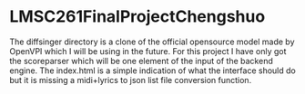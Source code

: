 ﻿# LMSC261FinalProjectChengshuo
The diffsinger directory is a clone of the official opensource model made by OpenVPI which I will be using in the future.
For this project I have only got the scoreparser which will be one element of the input of the backend engine. 
The index.html is a simple indication of what the interface should do but it is missing a midi+lyrics to json list file conversion function.

